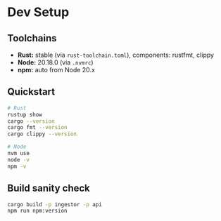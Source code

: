 # Dev Setup

## Toolchains
- **Rust:** stable (via `rust-toolchain.toml`), components: rustfmt, clippy
- **Node:** 20.18.0 (via `.nvmrc`)
- **npm:** auto from Node 20.x

## Quickstart
```bash
# Rust
rustup show
cargo --version
cargo fmt --version
cargo clippy --version

# Node
nvm use
node -v
npm -v
```

## Build sanity check

```bash
cargo build -p ingestor -p api
npm run npm:version
```

